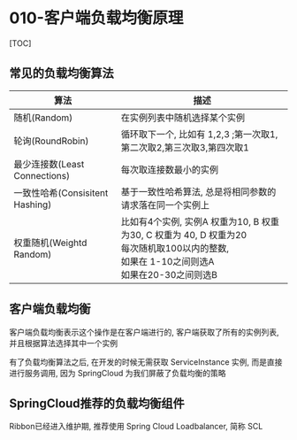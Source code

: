 # 010-客户端负载均衡原理

[TOC]

## 常见的负载均衡算法

| 算法                            | 描述                                                         |
| ------------------------------- | ------------------------------------------------------------ |
| 随机(Random)                    | 在实例列表中随机选择某个实例                                 |
| 轮询(RoundRobin)                | 循环取下一个, 比如有 1,2,3 ;第一次取1,第二次取2,第三次取3,第四次取1 |
| 最少连接数(Least Connections)   | 每次取连接数最小的实例                                       |
| 一致性哈希(Consisitent Hashing) | 基于一致性哈希算法, 总是将相同参数的请求落在同一个实例上     |
| 权重随机(Weightd Random)        | 比如有4个实例, 实例A 权重为10, B 权重为30, C 权重为 40, D 权重为20<br />每次随机取100以内的整数, <br />如果在 1-10之间则选A<br />如果在20-30之间则选B |

## 客户端负载均衡

客户端负载均衡表示这个操作是在客户端进行的, 客户端获取了所有的实例列表, 并且根据算法选择其中一个实例

有了负载均衡算法之后, 在开发的时候无需获取 ServiceInstance 实例, 而是直接进行服务调用, 因为 SpringCloud 为我们屏蔽了负载均衡的策略

## SpringCloud推荐的负载均衡组件

Ribbon已经进入维护期, 推荐使用 Spring Cloud Loadbalancer, 简称 SCL

